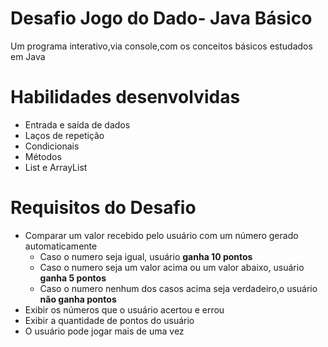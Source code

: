 # Desafio Jogo do Dado- Java Básico
Um programa interativo,via console,com os conceitos básicos estudados em Java
# Habilidades desenvolvidas
<ul>
    <li>Entrada e saída de dados</li>
    <li>Laços de repetição</li>
    <li>Condicionais</li>
    <li>Métodos</li>
    <li>List e ArrayList</li>
</ul>


# Requisitos do Desafio
<ul>
  <li>Comparar um valor recebido pelo usuário com um número gerado automaticamente
    <ul>
      <li>Caso o numero seja igual, usuário <strong>ganha 10 pontos</strong></li>
      <li>Caso o numero seja um valor acima ou um valor abaixo, usuário <strong>ganha 5 pontos</strong></li>
    <li>Caso o numero nenhum dos casos acima seja verdadeiro,o usuário <strong>não ganha pontos</strong></li>
    </ul>
  </li>
  <li>Exibir os números que o usuário acertou e errou</li>
 <li>Exibir a quantidade de pontos do usuário</li>
    <li>O usuário pode jogar mais de uma vez</li>
</ul>
 
